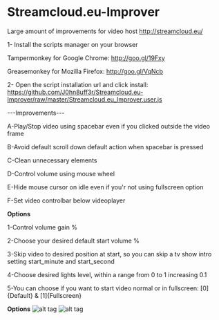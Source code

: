 # Streamcloud.eu-Improver
Large amount of improvements for video host http://streamcloud.eu/

1- Install the scripts manager on your browser

Tampermonkey for Google Chrome: http://goo.gl/19Fxy

Greasemonkey for Mozilla Firefox: http://goo.gl/VqNcb

2- Open the script installation url and click install:
https://github.com/J0hn8uff3r/Streamcloud.eu-Improver/raw/master/Streamcloud.eu_Improver.user.js

---Improvements---

A-Play/Stop video using spacebar even if you clicked outside the video frame

B-Avoid default scroll down default action when spacebar is pressed

C-Clean unnecessary elements

D-Control volume using mouse wheel

E-Hide mouse cursor on idle even if you'r not using fullscreen option

F-Set video controlbar below videoplayer


************Options************

1-Control volume gain %

2-Choose your desired default start volume %

3-Skip video to desired position at start, so you can skip a tv show intro setting start_minute and start_second

4-Choose desired lights level, within a range from 0 to 1 increasing 0.1

5-You can choose if you want to start video normal or in fullscreen: [0]{Default} & [1]{Fullscreen}

************Options************
![alt tag](http://s14.postimg.org/qacpygug1/Captura.png)
![alt tag](http://s21.postimg.org/3qmd4jyiv/Captura2.png)
